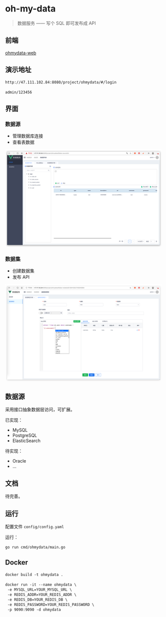 # oh-my-data

> 数据服务 —— 写个 SQL 即可发布成 API

## 前端

[ohmydata-web](https://github.com/sjhleo/ohmydata-web)

## 演示地址

```
http://47.111.102.84:8080/project/ohmydata/#/login

admin/123456
```

## 界面

### 数据源

- 管理数据库连接
- 查看表数据

![datasource-list](docs/datasource-list.png)

### 数据集

- 创建数据集
- 发布 API

![dataset-create](docs/dataset-create.png)

## 数据源

采用接口抽象数据层访问，可扩展。

已实现：

- MySQL
- PostgreSQL
- ElasticSearch

待实现：

- Oracle
- ...

## 文档

待完善。

## 运行

配置文件 `config/config.yaml`

运行：

```shell
go run cmd/ohmydata/main.go
```

## Docker

```shell
docker build -t ohmydata .

docker run -it --name ohmydata \
 -e MYSQL_URL=YOUR_MYSQL_URL \
 -e REDIS_ADDR=YOUR_REDIS_ADDR \
 -e REDIS_DB=YOUR_REDIS_DB \
 -e REDIS_PASSWORD=YOUR_REDIS_PASSWORD \
 -p 9090:9090 -d ohmydata
```
